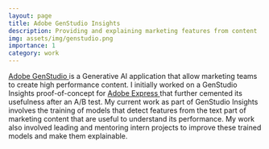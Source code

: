 ```yaml
---
layout: page
title: Adobe GenStudio Insights
description: Providing and explaining marketing features from content
img: assets/img/genstudio.png
importance: 1
category: work
---
```


<a href="https://business.adobe.com/products/genstudio-for-performance-marketing.html"> Adobe GenStudio </a> is a Generative AI application that allow marketing teams to create high performance content. I initially worked on a GenStudio Insights proof-of-concept for <a href="https://www.adobe.com/express/"> Adobe Express </a> that further cemented its usefulness after an A/B test. My current work as part of GenStudio Insights involves the training of models that detect features from the text part of marketing content that are useful to understand its performance.  My work also involved leading and mentoring intern projects to improve these trained models and make them explainable. 

